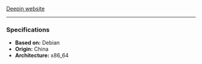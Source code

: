 <!--
<iframe src="https://deepin.org" class="resize-vertical" style="height: 442px;"></iframe>
-->

[Deepin website](https://deepin.org)

---

### Specifications
- **Based on:** Debian
- **Origin:** China
- **Architecture:** x86_64
